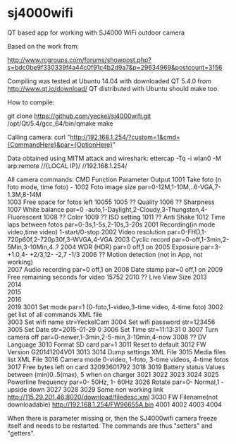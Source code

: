# sj4000wifi
QT based app for working with SJ4000 WiFi outdoor camera

Based on the work from:

http://www.rcgroups.com/forums/showpost.php?s=bdc0be9f330339f4a44c0f91c4b2d9a7&p=29634969&postcount=3156


Compiling was tested at Ubuntu 14.04 with downloaded QT 5.4.0 from http://www.qt.io/download/
QT distributed with Ubuntu should make too.

How to compile:

git clone https://github.com/yeckel/sj4000wifi.git
/opt/Qt/5.4/gcc_64/bin/qmake
make

Calling camera:
curl "http://192.168.1.254/?custom=1&cmd={CommandHere}&par={OptionHere}"

Data obtained using MITM attack and wireshark:
ettercap -Tq -i wlan0 -M arp:remote //{LOCAL IP}/ //192.168.1.254/

All camera commands:
CMD	Function				Parameter		Output
1001	Take foto (n foto mode, time foto)	-
1002	Foto image size				par=0-12M,1-10M,..6-VGA,7-1.3M,8-14M	
1003	Free space for fotos left					<Value>10055</Value>
1005	?? Quality
1006	?? Sharpness
1007	White balance				par=0 -auto,1-Daylight,2-Cloudy,3-Thungsten,4-Fluorescent
1008	?? Color
1009	?? ISO setting
1011	?? Anti Shake
1012	Time laps between fotos			par=0-3s,1-5s,2-10s,3-20s
2001	Recording(in mode video,time video)	1-start/0-stop
2002	Video resolution			par=0-FHD,1-720p60f,2-720p30f,3-WVGA,4-VGA
2003	Cyclic record				par=0-off,1-3min,2-5Min,3-10Min,4..?
2004	WDR (HDR)				par=0 off,1 on
2005	Exposure				par=3- +1.0,4- +2/3,12- -2,7 -1/3
2006	?? Motion detection (not in App, not working)			
2007	Audio recording				par=0 off,1 on
2008	Date stamp				par=0 off,1 on
2009	Free remaining seconds for video				<Value>15752</Value>
2010	?? Live View Size
2013	
2014	
2015	
2016	
2019
3001	Set mode 				par=1 (0-foto,1-video,3-time video, 4-time foto)
3002	get list of all commands					XML file		
3003	Set wifi name				str=YeckelCam
3004	Set wifi password			str=123456
3005	Set Date				str=2015-01-29		<status>0</status>
3006    Set Time				str=11:13:31		<status>0</status>
3007	Turn camera off				par=0-newer,1-3min,2-5-min,3-10min,4-now
3008	?? DV Language
3010	Format SD card				par=1
3011	Reset to default
3012	FW Version							<String>G20141204V01</String>
3013
3014	Dump settings							XML File
3015	Media files list						XML File
3016	Camera mode							0-video, 1-foto, 3-time videos, 4-time fotos
3017	Free bytes left on card						<Value>32093601792</Value>
3018
3019	Battery status							Values between (min)0..5(max), 5 when on charger
3021
3022
3023
3024
3025	Powerline frequency			par=0- 50Hz, 1- 60Hz
3026	Rotate					par=0- Normal,1 -upside down
3027
3028
3029	Some non working link						http://115.29.201.46:8020/download/filedesc.xml
3030	FW Filename(not downloadable)					http://192.168.1.254/FW96655A.bin
4001
4002
4003
4004

When there is parameter missing or, then the SJ4000wifi camera freeze itself and needs to be restarted. The commands are thus "setters" and "getters".
